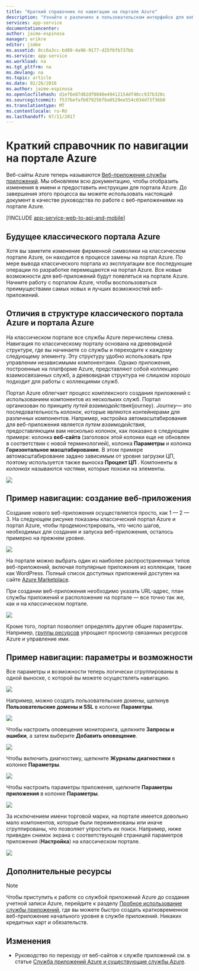 ```yaml
---
title: "Краткий справочник по навигации на портале Azure"
description: "Узнайте о различиях в пользовательском интерфейсе для веб-службы приложений между порталом управления и порталом Azure."
services: app-service
documentationcenter: 
author: jaime-espinosa
manager: erikre
editor: jimbe
ms.assetid: 0cc6a3cc-bd89-4a96-9177-d25f6fb737bb
ms.service: app-service
ms.workload: na
ms.tgt_pltfrm: na
ms.devlang: na
ms.topic: article
ms.date: 02/26/2016
ms.author: jaime-espinosa
ms.openlocfilehash: d1ef6e87d82df0840e49412154df40cc937b320c
ms.sourcegitcommit: f537befafb079256fba0529ee554c034d73f36b0
ms.translationtype: MT
ms.contentlocale: ru-RU
ms.lasthandoff: 07/11/2017
---
```

# <a name="reference-for-navigating-the-azure-portal"></a>Краткий справочник по навигации на портале Azure
Веб-сайты Azure теперь называются [Веб-приложения службы приложений](http://go.microsoft.com/fwlink/?LinkId=529714). Мы обновляем всю документацию, чтобы отобразить изменения в имени и предоставить инструкции для портала Azure. До завершения этого процесса вы можете использовать настоящий документ в качестве руководства по работе с веб-приложениями на портале Azure.

[!INCLUDE [app-service-web-to-api-and-mobile](../../includes/app-service-web-to-api-and-mobile.md)]

## <a name="the-future-of-the-azure-classic-portal"></a>Будущее классического портала Azure
Хотя вы заметите изменение фирменной символики на классическом портале Azure, он находится в процессе замены на портал Azure. По мере вывода классического портала из эксплуатации все последующие операции по разработке перемещаются на портал Azure. Все новые возможности для веб-приложений будут появляться на портале Azure. Начните работу с порталом Azure, чтобы воспользоваться преимуществами самых новых и лучших возможностей веб-приложений.

## <a name="layout-differences-between-the-azure-classic-portal-and-azure-portal"></a>Отличия в структуре классического портала Azure и портала Azure
На классическом портале все службы Azure перечислены слева. Навигация по классическому порталу основана на древовидной структуре, где вы начинаете со службы и переходите к каждому следующему элементу. Эту структуру удобно использовать при управлении независимыми компонентами. Однако приложения, построенные на платформе Azure, представляют собой коллекцию взаимосвязанных служб, а древовидная структура не слишком хорошо подходит для работы с коллекциями служб. 

Портал Azure облегчает процесс комплексного создания приложений с использованием компонентов из нескольких служб. Портал организован по принципу *путей взаимодействия*(journey). *Journey*— это последовательность *колонок*, которые являются контейнерами для различных компонентов. Например, настройка автомасштабирования для веб-приложения является *путем взаимодействия*, предоставляющим вам несколько колонок, как показано в следующем примере: колонка **веб-сайта** (заголовок этой колонки еще не обновлен в соответствии с новой терминологией), колонка **Параметры** и колонка **Горизонтальное масштабирование**. В этом примере автомасштабирование задано зависимым от уровня загрузки ЦП, поэтому используется также выноска **Процент ЦП** . Компоненты в *колонках* называются *частями*, которые похожи на элементы. 

![](./media/app-service-web-app-azure-portal/AutoScaling.png)

## <a name="navigation-example-create-a-web-app"></a>Пример навигации: создание веб-приложения
Создание нового веб-приложения осуществляется просто, как 1 — 2 — 3. На следующем рисунке показаны классический портал Azure и портал Azure, чтобы продемонстрировать, что число шагов, необходимых для создания и запуска веб-приложения, осталось примерно на прежнем уровне. 

![](./media/app-service-web-app-azure-portal/CreateWebApp.png)

На портале можно выбрать один из наиболее распространенных типов веб-приложений, включая популярные приложения из коллекции, такие как WordPress. Полный список доступных приложений доступен на сайте [Azure Marketplace].

При создании веб-приложения необходимо указать URL-адрес, план службы приложений и расположение на портале — все точно так же, как и на классическом портале. 

![](./media/app-service-web-app-azure-portal/CreateWebAppSettings.png)

Кроме того, портал позволяет определять другие общие параметры. Например, [группы ресурсов](../azure-resource-manager/resource-group-overview.md) упрощают просмотр связанных ресурсов Azure и управление ими. 

## <a name="navigation-example-settings-and-features"></a>Пример навигации: параметры и возможности
Все параметры и возможности теперь логически сгруппированы в одной выноске, с которой вы можете осуществлять навигацию.

![](./media/app-service-web-app-azure-portal/WebAppSettings.png)

Например, можно создать пользовательские домены, щелкнув **Пользовательские домены и SSL** в колонке **Параметры**.

![](./media/app-service-web-app-azure-portal/ConfigureWebApp.png)

Чтобы настроить оповещение мониторинга, щелкните **Запросы и ошибки**, а затем выберите **Добавить оповещение**.

![](./media/app-service-web-app-azure-portal/Monitoring.png)

Чтобы включить диагностику, щелкните **Журналы диагностики** в колонке **Параметры**.

![](./media/app-service-web-app-azure-portal/Diagnostics.png)

Чтобы настроить параметры приложения, щелкните **Параметры приложения** в колонке **Параметры**. 

![](./media/app-service-web-app-azure-portal/AppSettingsPreview.png)

За исключением имени торговой марки, на портале имеется довольно мало компонентов, которые были переименованы или иначе сгруппированы, что позволяет упростить их поиск. Например, ниже приведен снимок экрана с соответствующей страницей параметров приложения (**Настройка**) на классическом портале.

![](./media/app-service-web-app-azure-portal/AppSettings.png)

## <a name="more-resources"></a>Дополнительные ресурсы
[Azure Portal]: https://portal.azure.com
[Azure Marketplace]: /marketplace/

> [!NOTE]
> Чтобы приступить к работе со службой приложений Azure до создания учетной записи Azure, перейдите к разделу [Пробное использование службы приложений](https://azure.microsoft.com/try/app-service/), где вы можете быстро создать кратковременное веб-приложение начального уровня в службе приложений. Никаких кредитных карт и обязательств.
> 
> 

## <a name="whats-changed"></a>Изменения
* Руководство по переходу от веб-сайтов к службе приложений см. в статье [Служба приложений Azure и существующие службы Azure](http://go.microsoft.com/fwlink/?LinkId=529714).

